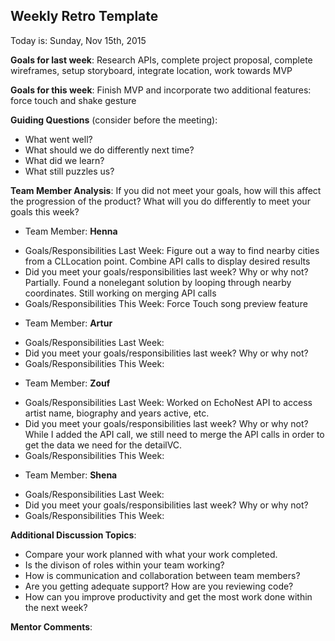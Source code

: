## Weekly Retro Template 
Today is: Sunday, Nov 15th, 2015

**Goals for last week**:
Research APIs, complete project proposal, complete wireframes, setup storyboard, integrate location, work towards MVP

**Goals for this week**:
Finish MVP and incorporate two additional features: force touch and shake gesture

**Guiding Questions** (consider before the meeting):

*  What went well?
*  What should we do differently next time?
*  What did we learn?
*  What still puzzles us?

**Team Member Analysis**:
If you did not meet your goals, how will this affect the progression of the product? What will you do differently to meet your goals this week?

* Team Member: **Henna**
- Goals/Responsibilities Last Week: Figure out a way to find nearby cities from a CLLocation point. Combine API calls to display desired results
- Did you meet your goals/responsibilities last week? Why or why not? Partially. Found a nonelegant solution by looping through nearby coordinates. Still working on merging API calls
- Goals/Responsibilities This Week: Force Touch song preview feature
*  Team Member: **Artur** 
- Goals/Responsibilities Last Week: 
- Did you meet your goals/responsibilities last week? Why or why not?
- Goals/Responsibilities This Week:
* Team Member: **Zouf**
- Goals/Responsibilities Last Week: Worked on EchoNest API to access artist name, biography and years active, etc. 
- Did you meet your goals/responsibilities last week? Why or why not? While I added the API call, we still need to merge the API calls in order to get the data we need for the detailVC. 
- Goals/Responsibilities This Week:
* Team Member: **Shena**
- Goals/Responsibilities Last Week: 
- Did you meet your goals/responsibilities last week? Why or why not?
- Goals/Responsibilities This Week:

**Additional Discussion Topics**:

*  Compare your work planned with what your work completed. 
*  Is the divison of roles within your team working?
*  How is communication and collaboration between team members?
*  Are you getting adequate support? How are you reviewing code?
*  How can you improve productivity and get the most work done within the next week?

**Mentor Comments**:
